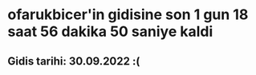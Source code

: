 # ofarukbicer'in gidisine son 1 gun 18 saat 56 dakika 50 saniye kaldi

## Gidis tarihi: 30.09.2022 :(